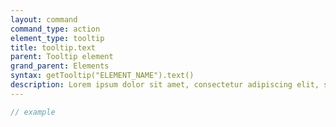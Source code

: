 ```yaml
---
layout: command
command_type: action
element_type: tooltip
title: tooltip.text
parent: Tooltip element
grand_parent: Elements
syntax: getTooltip("ELEMENT_NAME").text()
description: Lorem ipsum dolor sit amet, consectetur adipiscing elit, sed do eiusmod tempor incididunt ut labore et dolore magna aliqua. Ut enim ad minim veniam, quis nostrud exercitation ullamco laboris nisi ut aliquip ex ea commodo consequat.
---
```


```javascript
// example
```